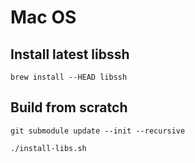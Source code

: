 
# Mac OS

## Install latest libssh

```
brew install --HEAD libssh
```

## Build from scratch

```
git submodule update --init --recursive

./install-libs.sh
```
